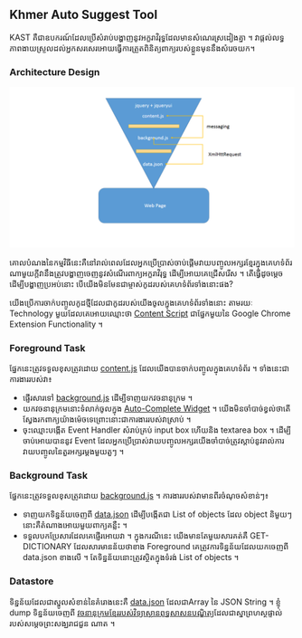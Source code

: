 ## Khmer Auto Suggest Tool

KAST គឺ​ជា​ឧបករណ៍​ដែល​ប្រើ​សំរាប់​បង្ហាញ​នូវ​អក្ខរាវិរុទ្ធ​ដែល​មាន​សំណេរ​ស្រដៀង​គ្នា ។ វា​ផ្ដល់​លទ្ធភាព​ងាយ​ស្រួល​ដល់​អ្នក​សរសេរ​អោយ​ធ្វើ​ការ​ត្រួត​ពិនិត្យ​ពាក្យ​របស់​ខ្លួន​មុន​នឹង​សំរេច​យក​។

### Architecture Design
![architecture](/kast-arch.png)

គោល​បំណង​នៃ​កម្ម​វិធី​នេះ​គឺ​នៅ​រាល់​ពេល​ដែល​អ្នក​ប្រើ​ប្រាស់​ចាប់​ផ្ដើម​វាយ​បញ្ចូល​អក្សរ​ខ្មែរ​ក្នុង​គេហទំព័រ​ណា​មួយ​ក្ដី​ វា​នឹង​ត្រូវ​បង្ហាញ​ចេញ​នូវ​សំណើរ​ពាក្យ​អក្ខរាវិរុទ្ធ​ ដើម្បី​អោយ​គេ​ជ្រើស​រើស​ ។ តើ​ធ្វើ​ដូចម្ដេច​ដើម្បី​បង្ហាញ​ប្រអប់​នោះ  បើ​យើង​មិន​មែន​ជា​ម្ចាស់​កូដ​របស់​គេហទំព័រ​ទាំង​នោះ​ផង? 

យើង​ប្រើ​ការ​ចាក់​បញ្ចូល​កូដ​ថ្មី​ដែល​ជា​កូដ​របស់​យើង​ចូល​ក្នុង​គេហទំព័រ​ទាំង​នោះ​ តាម​រយៈ​ Technology មួយ​ដែល​គេ​អោយ​ឈ្មោះ​ថា​ [Content Script](http://developer.chrome.com/extensions/content_scripts.html) ជា​ផ្នែក​មួយ​នៃ​ Google Chrome Extension Functionality ។

### Foreground Task
ផ្នែក​នេះ​ត្រូវ​ទទួល​ខុស​ត្រូវ​ដោយ​ [content.js](https://github.com/varmansvn/kast/blob/master/content.js) ដែល​យើង​បាន​ចាក់​បញ្ចូល​ក្នុង​គេហទំព័រ ។ ទាំង​នេះ​ជា​ការងារ​របស់​វា៖
- ផ្ញើរ​សារ​ទៅ​ [background.js](https://github.com/varmansvn/kast/blob/master/background.js) ដើម្បី​ទាញ​យក​វចនានុក្រម ។
- យក​វចនានុក្រម​នោះ​ទំលាក់​ចូល​ក្នុង​ [Auto-Complete Widget](http://jqueryui.com/autocomplete/) ។ យើង​មិន​ចាំ​បាច់​ខ្វល់​ថា​តើ​ស្វែង​រក​ពាក្យ​យ៉ាង​ម៉េច​ទេ​ព្រោះ​នោះ​ជា​ការងារ​របស់​វា​ស្រាប់ ។ 
- ចុះ​ឈ្មោះ​បង្កើត​ Event Handler សំរាប់​គ្រប់​ input box ហើយ​និង​ textarea box ។ ដើម្បី​ចាប់​អោយ​បាន​នូវ​ Event ដែល​អ្នក​ប្រើ​ប្រាស់​វាយ​បញ្ចូល​អក្សរ​ យើង​ចាំ​បាច់​ត្រូវ​ស្ដាប់​នូវ​រាល់​ការ​វាយ​បញ្ចូល​នៃ​តួរ​អក្សរ​ម្ដង​មួយ​តួ​ៗ ។

### Background Task
ផ្នែក​នេះ​ត្រូវ​ទទួលខុស​ត្រូវ​ដោយ​ [background.js](https://github.com/varmansvn/kast/blob/master/background.js) ។ ការងារ​របស់​វា​មាន​ពីរ​ចំណុច​សំខាន់​ៗ៖
- ទាញ​យក​ទិន្នន័យ​ចេញ​ពី​ [data.json](https://github.com/varmansvn/kast/blob/master/js/data.json) ដើម្បី​បង្កើត​ជា​ List of objects ដែល object និមួយ​ៗនោះ​គឺ​តំណាង​អោយ​មួយ​ពាក្យ​គន្លឺះ ។
- ទទួល​បក​ប្រែ​សារ​ដែល​គេ​ផ្ញើរ​អោយ​វា​ ។ ក្នុង​ករណី​នេះ យើង​មាន​តែ​មួយ​សារ​គត់​គឺ GET-DICTIONARY ដែល​សារ​មាន​ន័យ​ថា​ខាង Foreground គេ​ត្រូវ​ការ​ទិន្នន័យ​ដែល​យក​ចេញ​ពី data.json ខាងលើ ។ តែ​ទិន្នន័យ​នោះ​ត្រូវ​ស្ថិត​ក្នុង​ទំរង់​ List of objects ។

### Datastore
ទិន្នន័យ​ដែល​ជា​ស្នូល​សំខាន់​នៃ​គំរោង​នេះ​គឺ​ [data.json](https://github.com/varmansvn/kast/blob/master/js/data.json) ដែលជា​Array នៃ JSON String ។ ខ្ញុំ dump ទិន្នន័យ​ចេញ​ពី​ [វចនានុក្រមខ្មែររបស់វិទ្យាស្ថាន​ពុទ្ធសាសន​បណ្ឌិត្យ​​​​](http://www.khmerbuddhism.net/index.php?option=com_content&view=article&id=70) ដែល​ជា​ស្នា​ព្រហស្ថ​ផ្ទាល់​របស់​សម្ដេច​ព្រះ​សង្ឃ​រាជ​ជួន ណាត ។







